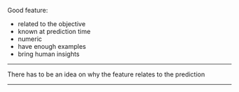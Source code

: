 
Good feature:

- related to the objective
- known at prediction time
- numeric
- have enough examples
- bring human insights

---

There has to be an idea on why the feature relates to the prediction

---

